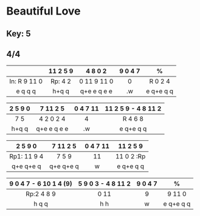 # Beautiful Love
## Key: 5
## 4/4

|              | 11 2 5 9 |   4 8 0 2   | 9 0 4 7 |     %     |
|:------------:|:--------:|:-----------:|:-------:|:---------:|
| In: R 9 11 0 |  Rp: 4 2 | 0 11 9 11 0 |    0    |  R 0 2 4  |
|    e q q q   |   h+q q  | q+e e q e e |    .w   | e q+e q q |

| 2 5 9 0 |   7 11 2 5  | 0 4 7 11 | 11 2 5 9 - 4 8 11 2 |
|:-------:|:-----------:|:--------:|:-------------------:|
|   7 5   |  4 2 0 2 4  |     4    |       R 4 6 8       |
|  h+q q  | q+e e q e e |    .w    |      e q+e q q      |

|   2 5 9 0   |  7 11 2 5 | 0 4 7 11 |  11 2 5 9  |
|:-----------:|:---------:|:--------:|:----------:|
| Rp1: 11 9 4 |   7 5 9   |    11    | 11 0 2 :Rp |
|  q+e q+e q  | q+e q+e q |     w    |  e q+e q q |

| 9 0 4 7 - 6 10 1 4 (9) | 5 9 0 3 - 4 8 11 2 | 9 0 4 7 |     %     |
|:----------------------:|:------------------:|:-------:|:---------:|
|       Rp:2 4 8 9       |        0 11        |    9    |   9 11 0  |
|          h q q         |         h h        |    w    | e q+e q q |
